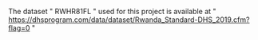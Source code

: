 The dataset " RWHR81FL " used for this project is available at " https://dhsprogram.com/data/dataset/Rwanda_Standard-DHS_2019.cfm?flag=0 "
